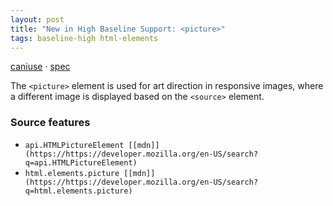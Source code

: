 ```yaml
---
layout: post
title: "New in High Baseline Support: <picture>"
tags: baseline-high html-elements
---
```


[caniuse](https://caniuse.com/?search=picture) · [spec](https://html.spec.whatwg.org/multipage/embedded-content.html#the-picture-element)

The `<picture>` element is used for art direction in responsive images, where a different image is displayed based on the `<source>` element.

### Source features

- ``api.HTMLPictureElement [[mdn]](https://https://developer.mozilla.org/en-US/search?q=api.HTMLPictureElement)``
- ``html.elements.picture [[mdn]](https://https://developer.mozilla.org/en-US/search?q=html.elements.picture)``
